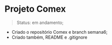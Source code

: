 <h1> Projeto Comex </h1>

> Status: em andamento;


* Criado o repositório Comex e branch semana6;
* Criado também, README e .gitignore